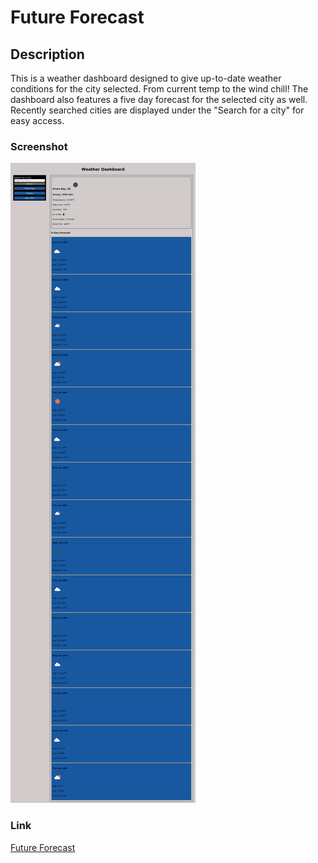 # Future Forecast

## Description
This is a weather dashboard designed to give up-to-date weather conditions for the city selected. From current temp to the wind chill! The dashboard also features a five day forecast for the selected city as well. Recently searched cities are displayed under the "Search for a city" for easy access.

### Screenshot
![Image of Future Forecast](./assets/images/screencapture-file-C-Users-Josh-OneDrive-Desktop-challenge-6-future-forecast-index-html-2021-01-24-23_36_00.png)

### Link
[Future Forecast](https://jtaustin19.github.io/future-forecast/.)